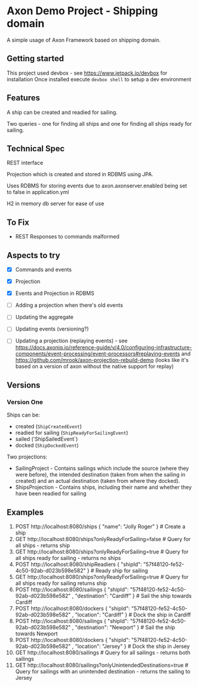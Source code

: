 # Axon Demo Project - Shipping domain

A simple usage of Axon Framework based on shipping domain.

## Getting started

This project used devbox - see https://www.jetpack.io/devbox for installation
Once installed execute `devbox shell` to setup a dev environment

## Features

A ship can be created and readied for sailing.

Two queries - one for finding all ships and one for finding all ships ready for sailing.

## Technical Spec

REST interface

Projection which is created and stored in RDBMS using JPA.

Uses RDBMS for storing events due to axon.axonserver.enabled being set to false in application.yml

H2 in memory db server for ease of use

## To Fix

* REST Responses to commands malformed

## Aspects to try

- [x] Commands and events
- [x] Projection
- [x] Events and Projection in RDBMS
- [ ] Adding a projection when there's old events
- [ ] Updating the aggregate
- [ ] Updating events (versioning?)
- [ ] Updating a projection (replaying events) - see https://docs.axoniq.io/reference-guide/v/4.0/configuring-infrastructure-components/event-processing/event-processors#replaying-events and https://github.com/mrook/axon-projection-rebuild-demo (looks like it's based on a version of axon without the native support for replay)


## Versions

### Version One

Ships can be:

* created (`ShipCreatedEvent`)
* readied for sailing (`ShipReadyForSailingEvent`)
* sailed ('ShipSailedEvent`)
* docked (`ShipDockedEvent`)

Two projections:

* SailingProject - Contains sailings which include the source (where they were before), the intended destination (taken from when the sailing in created) and an actual destination (taken from where they docked).
* ShipsProjection - Contains ships, including their name and whether they have been readied for sailing


## Examples

1.  POST http://localhost:8080/ships { "name": "Jolly Roger" } # Create a ship
2.  GET  http://localhost:8080/ships?onlyReadyForSailing=false # Query for all ships - returns ship
3.  GET  http://localhost:8080/ships?onlyReadyForSailing=true  # Query for all ships ready for sailing - returns no ships
4.  POST http://localhost:8080/shipReadiers { "shipId": "57f48120-fe52-4c50-92ab-d023b598e582" } # Ready ship for sailing
5.  GET  http://localhost:8080/ships?onlyReadyForSailing=true # Query for all ships ready for sailing returns ship
6.  POST http://localhost:8080/sailings { "shipId": "57f48120-fe52-4c50-92ab-d023b598e582" , "destination": "Cardiff" } # Sail the ship towards Cardiff
7.  POST http://localhost:8080/dockers { "shipId": "57f48120-fe52-4c50-92ab-d023b598e582" , "location": "Cardiff" } # Dock the ship in Cardiff
8.  POST http://localhost:8080/sailings { "shipId": "57f48120-fe52-4c50-92ab-d023b598e582" , "destination": "Newport" } # Sail the ship towards Newport
9.  POST http://localhost:8080/dockers { "shipId": "57f48120-fe52-4c50-92ab-d023b598e582" , "location": "Jersey" } # Dock the ship in Jersey
10. GET  http://localhost:8080/sailings # Query for all sailings - returns both sailings
11. GET  http://localhost:8080/sailings?onlyUnintendedDestinations=true # Query for sailings with an unintended destination - returns the sailing to Jersey 



